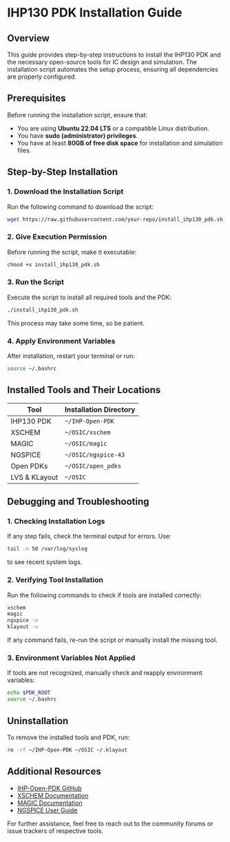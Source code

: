 # IHP130 PDK Installation Guide

## Overview
This guide provides step-by-step instructions to install the IHP130 PDK and the necessary open-source tools for IC design and simulation. The installation script automates the setup process, ensuring all dependencies are properly configured.

## Prerequisites
Before running the installation script, ensure that:
- You are using **Ubuntu 22.04 LTS** or a compatible Linux distribution.
- You have **sudo (administrator) privileges**.
- You have at least **80GB of free disk space** for installation and simulation files.

## Step-by-Step Installation

### 1. Download the Installation Script
Run the following command to download the script:
```bash
wget https://raw.githubusercontent.com/your-repo/install_ihp130_pdk.sh
```

### 2. Give Execution Permission
Before running the script, make it executable:
```bash
chmod +x install_ihp130_pdk.sh
```

### 3. Run the Script
Execute the script to install all required tools and the PDK:
```bash
./install_ihp130_pdk.sh
```
This process may take some time, so be patient.

### 4. Apply Environment Variables
After installation, restart your terminal or run:
```bash
source ~/.bashrc
```

## Installed Tools and Their Locations
| Tool      | Installation Directory |
|-----------|------------------------|
| IHP130 PDK | `~/IHP-Open-PDK` |
| XSCHEM    | `~/OSIC/xschem` |
| MAGIC     | `~/OSIC/magic` |
| NGSPICE   | `~/OSIC/ngspice-43` |
| Open PDKs | `~/OSIC/open_pdks` |
| LVS & KLayout | `~/OSIC` |

## Debugging and Troubleshooting
### 1. Checking Installation Logs
If any step fails, check the terminal output for errors. Use:
```bash
tail -n 50 /var/log/syslog
```
to see recent system logs.

### 2. Verifying Tool Installation
Run the following commands to check if tools are installed correctly:
```bash
xschem
magic
ngspice -v
klayout -v
```
If any command fails, re-run the script or manually install the missing tool.

### 3. Environment Variables Not Applied
If tools are not recognized, manually check and reapply environment variables:
```bash
echo $PDK_ROOT
source ~/.bashrc
```

## Uninstallation
To remove the installed tools and PDK, run:
```bash
rm -rf ~/IHP-Open-PDK ~/OSIC ~/.klayout
```

## Additional Resources
- [IHP-Open-PDK GitHub](https://github.com/IHP-GmbH/IHP-Open-PDK)
- [XSCHEM Documentation](https://xschem.sourceforge.io/stefan/index.html)
- [MAGIC Documentation](http://opencircuitdesign.com/magic/)
- [NGSPICE User Guide](http://ngspice.sourceforge.net/)

For further assistance, feel free to reach out to the community forums or issue trackers of respective tools.
